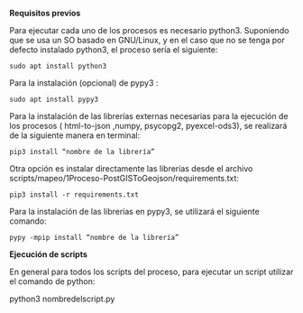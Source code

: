 **Requisitos previos**

Para ejecutar cada uno de los procesos es necesario python3. Suponiendo que se usa un SO basado en GNU/Linux, y en el caso que no se tenga por defecto instalado python3, el proceso sería el siguiente:

    sudo apt install python3
    

Para la instalación (opcional) de pypy3 :

    sudo apt install pypy3
    

Para la instalación de las librerías externas necesarias para la ejecución de los procesos ( html-to-json ,numpy, psycopg2, pyexcel-ods3), se realizará de la siguiente manera en terminal:

    pip3 install “nombre de la librería”
    

Otra opción es instalar directamente las librerías desde el archivo scripts/mapeo/1Proceso-PostGISToGeojson/requirements.txt:

    pip3 install -r requirements.txt
    
Para la instalación de las librerías en pypy3, se utilizará el siguiente comando:

    pypy -mpip install “nombre de la librería”

**Ejecución de scripts**

En general para todos los scripts del proceso, para ejecutar un script utilizar el comando de python:

   python3 nombredelscript.py
